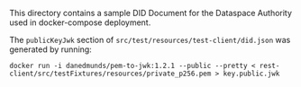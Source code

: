 This directory contains a sample DID Document for the Dataspace Authority used in docker-compose deployment.

The `publicKeyJwk` section of `src/test/resources/test-client/did.json` was generated by running:
```
docker run -i danedmunds/pem-to-jwk:1.2.1 --public --pretty < rest-client/src/testFixtures/resources/private_p256.pem > key.public.jwk
```
